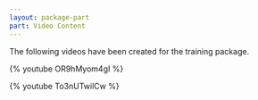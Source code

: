 ```yaml
---
layout: package-part
part: Video Content
---
```


The following videos have been created for the training package.

{% youtube OR9hMyom4gI %}

{% youtube To3nUTwilCw %}
